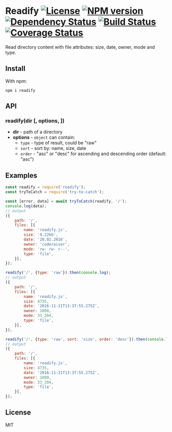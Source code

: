 # Readify [![License][LicenseIMGURL]][LicenseURL] [![NPM version][NPMIMGURL]][NPMURL] [![Dependency Status][DependencyStatusIMGURL]][DependencyStatusURL] [![Build Status][BuildStatusIMGURL]][BuildStatusURL] [![Coverage Status][CoverageIMGURL]][CoverageURL]

[NPMIMGURL]: https://img.shields.io/npm/v/readify.svg?style=flat
[BuildStatusURL]: https://github.com/coderaiser/readify/actions?query=workflow%3A%22Node+CI%22 "Build Status"
[BuildStatusIMGURL]: https://github.com/coderaiser/readify/workflows/Node%20CI/badge.svg
[DependencyStatusIMGURL]: https://img.shields.io/david/coderaiser/readify.svg?style=flat
[LicenseIMGURL]: https://img.shields.io/badge/license-MIT-317BF9.svg?style=flat
[NPMURL]: https://npmjs.org/package/readify "npm"
[DependencyStatusURL]: https://david-dm.org/coderaiser/readify "Dependency Status"
[LicenseURL]: https://tldrlegal.com/license/mit-license "MIT License"

Read directory content with file attributes: size, date, owner, mode and type.

## Install

With npm:

```
npm i readify
```

## API

### readify(dir [, options, ])

- **dir** - path of a directory
- **options** - `object` can contain:
  - `type` - type of result, could be "raw"
  - `sort` - sort by: name, size, date
  - `order` - "asc" or "desc" for ascending and descending order (default: "asc")

## Examples

```js
const readify = require('readify');
const tryToCatch = require('try-to-catch');

const [error, data] = await tryToCatch(readify, '/');
console.log(data);
// output
({
    path: '/',
    files: [{
        name: 'readify.js',
        size: '4.22kb',
        date: '20.02.2016',
        owner: 'coderaiser',
        mode: 'rw- rw- r--',
        type: 'file',
    }],
});

readify('/', {type: 'raw'}).then(console.log);
// output
({
    path: '/',
    files: [{
        name: 'readify.js',
        size: 4735,
        date: '2016-11-21T13:37:55.275Z',
        owner: 1000,
        mode: 33_204,
        type: 'file',
    }],
});

readify('/', {type: 'raw', sort: 'size', order: 'desc'}).then(console.log);
// output
({
    path: '/',
    files: [{
        name: 'readify.js',
        size: 4735,
        date: '2016-11-21T13:37:55.275Z',
        owner: 1000,
        mode: 33_204,
        type: 'file',
    }],
});
```

## License

MIT

[CoverageURL]: https://coveralls.io/github/coderaiser/readify?branch=master
[CoverageIMGURL]: https://coveralls.io/repos/coderaiser/readify/badge.svg?branch=master&service=github
